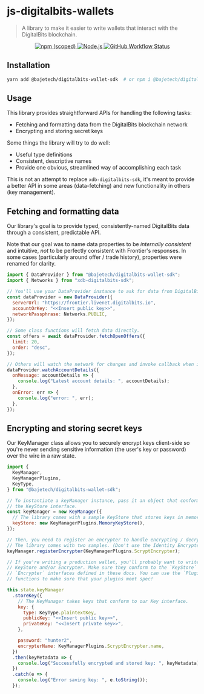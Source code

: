 # js-digitalbits-wallets

> A library to make it easier to write wallets that interact with the DigitalBits blockchain.

<p align="center">
  <a href="https://www.npmjs.com/package/@bajetech/digitalbits-wallet-sdk">
    <img alt="npm (scoped)" src="https://img.shields.io/npm/v/@bajetech/digitalbits-wallet-sdk?style=for-the-badge">
  </a>
  <a href="https://nodejs.org">
    <img alt="Node.js" src="https://img.shields.io/badge/node->=14-yellowgreen?style=for-the-badge&labelColor=000000">
  </a>
  <a href="https://github.com/bajetech/js-digitalbits-wallets/actions/workflows/pipeline.yml">
    <img alt="GitHub Workflow Status" src="https://img.shields.io/github/workflow/status/bajetech/js-digitalbits-wallets/js-digitalbits-wallets%20CI?label=GitHub%20Actions&logo=github&style=for-the-badge">
  </a>
</p>

## Installation

```bash
yarn add @bajetech/digitalbits-wallet-sdk  # or npm i @bajetech/digitalbits-wallet-sdk
```

## Usage

This library provides straightforward APIs for handling the following tasks:

- Fetching and formatting data from the DigitalBits blockchain network
- Encrypting and storing secret keys

Some things the library will try to do well:

- Useful type definitions
- Consistent, descriptive names
- Provide one obvious, streamlined way of accomplishing each task

This is not an attempt to replace `xdb-digitalbits-sdk`, it's meant to provide a better
API in some areas (data-fetching) and new functionality in others
(key management).

## Fetching and formatting data

Our library's goal is to provide typed, consistently-named DigitalBits data through
a consistent, predictable API.

Note that our goal was to name data properties to be _internally consistent_ and
intuitive, _not_ to be perfectly consistent with Frontier's responses. In some
cases (particularly around offer / trade history), properties were renamed for
clarity.

```js
import { DataProvider } from "@bajetech/digitalbits-wallet-sdk";
import { Networks } from "xdb-digitalbits-sdk";

// You'll use your DataProvider instance to ask for data from DigitalBits.
const dataProvider = new DataProvider({
  serverUrl: "https://frontier.livenet.digitalbits.io",
  accountOrKey: "<<Insert public key>>",
  networkPassphrase: Networks.PUBLIC,
});

// Some class functions will fetch data directly.
const offers = await dataProvider.fetchOpenOffers({
  limit: 20,
  order: "desc",
});

// Others will watch the network for changes and invoke callback when it happens.
dataProvider.watchAccountDetails({
  onMessage: accountDetails => {
    console.log("Latest account details: ", accountDetails);
  },
  onError: err => {
    console.log("error: ", err);
  },
});
```

## Encrypting and storing secret keys

Our KeyManager class allows you to securely encrypt keys client-side so you're
never sending sensitive information (the user's key or password) over the wire
in a raw state.

```js
import {
  KeyManager,
  KeyManagerPlugins,
  KeyType,
} from "@bajetech/digitalbits-wallet-sdk";

// To instantiate a keyManager instance, pass it an object that conforms to
// the KeyStore interface.
const keyManager = new KeyManager({
  // The library comes with a sample KeyStore that stores keys in memory.
  keyStore: new KeyManagerPlugins.MemoryKeyStore(),
});

// Then, you need to register an encrypter to handle encrypting / decrypting keys.
// The library comes with two samples. (Don't use the Identity Encrypter in prod!)
keyManager.registerEncrypter(KeyManagerPlugins.ScryptEncrypter);

// If you're writing a production wallet, you'll probably want to write your own
// KeyStore and/or Encrypter. Make sure they conform to the `KeyStore` and
// `Encrypter` interfaces defined in these docs. You can use the `PluginTesting`
// functions to make sure that your plugins meet spec!

this.state.keyManager
  .storeKey({
    // The KeyManager takes keys that conform to our Key interface.
    key: {
      type: KeyType.plaintextKey,
      publicKey: "<<Insert public key>>",
      privateKey: "<<Insert private key>>",
    },

    password: "hunter2",
    encrypterName: KeyManagerPlugins.ScryptEncrypter.name,
  })
  .then(keyMetadata => {
    console.log("Successfully encrypted and stored key: ", keyMetadata);
  })
  .catch(e => {
    console.log("Error saving key: ", e.toString());
  });
```
